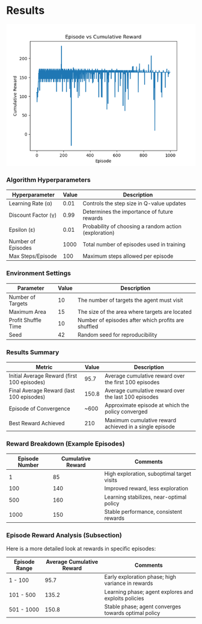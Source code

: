 # Results

![table](result.png)


### Algorithm Hyperparameters

| Hyperparameter    | Value    | Description                                          |
|-------------------|----------|------------------------------------------------------|
| Learning Rate (α) | 0.01     | Controls the step size in Q-value updates            |
| Discount Factor (γ)| 0.99     | Determines the importance of future rewards          |
| Epsilon (ε)       | 0.01     | Probability of choosing a random action (exploration) |
| Number of Episodes| 1000     | Total number of episodes used in training            |
| Max Steps/Episode | 100      | Maximum steps allowed per episode                    |

### Environment Settings

| Parameter           | Value | Description                                            |
|---------------------|-------|--------------------------------------------------------|
| Number of Targets   | 10    | The number of targets the agent must visit             |
| Maximum Area        | 15    | The size of the area where targets are located         |
| Profit Shuffle Time | 10    | Number of episodes after which profits are shuffled    |
| Seed                | 42    | Random seed for reproducibility                        |

### Results Summary

| Metric               | Value  | Description                                          |
|----------------------|--------|------------------------------------------------------|
| Initial Average Reward (first 100 episodes) | 95.7   | Average cumulative reward over the first 100 episodes |
| Final Average Reward (last 100 episodes)  | 150.8  | Average cumulative reward over the last 100 episodes  |
| Episode of Convergence | ~600   | Approximate episode at which the policy converged   |
| Best Reward Achieved  | 210    | Maximum cumulative reward achieved in a single episode |

### Reward Breakdown (Example Episodes)

| Episode Number | Cumulative Reward | Comments                                 |
|----------------|-------------------|------------------------------------------|
| 1              | 85                | High exploration, suboptimal target visits |
| 100            | 140               | Improved reward, less exploration        |
| 500            | 160               | Learning stabilizes, near-optimal policy |
| 1000           | 150               | Stable performance, consistent rewards   |

### Episode Reward Analysis (Subsection)

Here is a more detailed look at rewards in specific episodes:

| Episode Range  | Average Cumulative Reward | Comments                                                   |
|----------------|---------------------------|------------------------------------------------------------|
| 1 - 100        | 95.7                       | Early exploration phase; high variance in rewards           |
| 101 - 500      | 135.2                      | Learning phase; agent explores and exploits policies        |
| 501 - 1000     | 150.8                      | Stable phase; agent converges towards optimal policy        |

